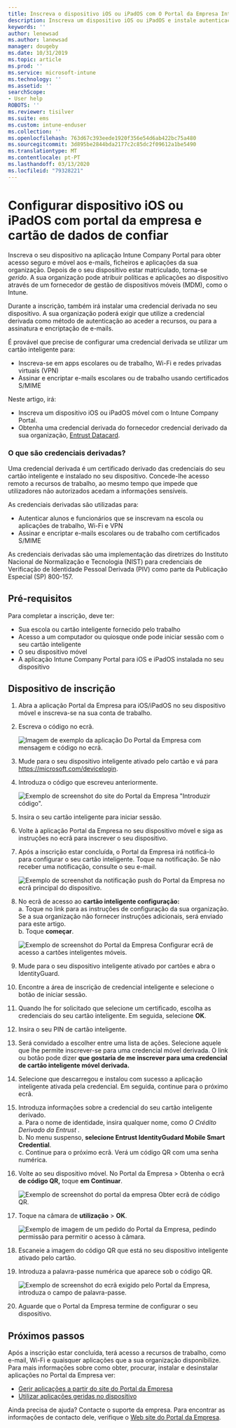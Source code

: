 ```yaml
---
title: Inscreva o dispositivo iOS ou iPadOS com O Portal da Empresa Intune e Confie o Cartão de Dados
description: Inscreva um dispositivo iOS ou iPadOS e instale autenticação credencial derivada com cartão de dados de confia.
keywords: ''
author: lenewsad
ms.author: lanewsad
manager: dougeby
ms.date: 10/31/2019
ms.topic: article
ms.prod: ''
ms.service: microsoft-intune
ms.technology: ''
ms.assetid: ''
searchScope:
- User help
ROBOTS: ''
ms.reviewer: tisilver
ms.suite: ems
ms.custom: intune-enduser
ms.collection: ''
ms.openlocfilehash: 763d67c393eede1920f356e54d6ab422bc75a480
ms.sourcegitcommit: 3d895be2844bda2177c2c85dc2f09612a1be5490
ms.translationtype: MT
ms.contentlocale: pt-PT
ms.lasthandoff: 03/13/2020
ms.locfileid: "79328221"
---
```

# <a name="set-up-ios-or-ipados-device-with-company-portal-and-entrust-datacard"></a>Configurar dispositivo iOS ou iPadOS com portal da empresa e cartão de dados de confiar

Inscreva o seu dispositivo na aplicação Intune Company Portal para obter acesso seguro e móvel aos e-mails, ficheiros e aplicações da sua organização. Depois de o seu dispositivo estar matriculado, torna-se *gerido*. A sua organização pode atribuir políticas e aplicações ao dispositivo através de um fornecedor de gestão de dispositivos móveis (MDM), como o Intune.  

Durante a inscrição, também irá instalar uma credencial derivada no seu dispositivo. A sua organização poderá exigir que utilize a credencial derivada como método de autenticação ao aceder a recursos, ou para a assinatura e encriptação de e-mails. 

É provável que precise de configurar uma credencial derivada se utilizar um cartão inteligente para:  

* Inscreva-se em apps escolares ou de trabalho, Wi-Fi e redes privadas virtuais (VPN)
* Assinar e encriptar e-mails escolares ou de trabalho usando certificados S/MIME  

Neste artigo, irá:  

   * Inscreva um dispositivo iOS ou iPadOS móvel com o Intune Company Portal.  
   * Obtenha uma credencial derivada do fornecedor credencial derivado da sua organização, [Entrust Datacard](https://www.entrustdatacard.com/).  

### <a name="what-are-derived-credentials"></a>O que são credenciais derivadas?  
Uma credencial derivada é um certificado derivado das credenciais do seu cartão inteligente e instalado no seu dispositivo. Concede-lhe acesso remoto a recursos de trabalho, ao mesmo tempo que impede que utilizadores não autorizados acedam a informações sensíveis.  

As credenciais derivadas são utilizadas para: 
* Autenticar alunos e funcionários que se inscrevam na escola ou aplicações de trabalho, Wi-Fi e VPN
* Assinar e encriptar e-mails escolares ou de trabalho com certificados S/MIME

As credenciais derivadas são uma implementação das diretrizes do Instituto Nacional de Normalização e Tecnologia (NIST) para credenciais de Verificação de Identidade Pessoal Derivada (PIV) como parte da Publicação Especial (SP) 800-157.  

## <a name="prerequisites"></a>Pré-requisitos

 Para completar a inscrição, deve ter:

* Sua escola ou cartão inteligente fornecido pelo trabalho
* Acesso a um computador ou quiosque onde pode iniciar sessão com o seu cartão inteligente
* O seu dispositivo móvel
* A aplicação Intune Company Portal para iOS e iPadOS instalada no seu dispositivo  


## <a name="enroll-device"></a>Dispositivo de inscrição  
1. Abra a aplicação Portal da Empresa para iOS/iPadOS no seu dispositivo móvel e inscreva-se na sua conta de trabalho.  

2. Escreva o código no ecrã.  

    ![Imagem de exemplo da aplicação Do Portal da Empresa com mensagem e código no ecrã.](./media/copy-code-intercede.png)   

3. Mude para o seu dispositivo inteligente ativado pelo cartão e vá para https://microsoft.com/devicelogin. 
4. Introduza o código que escreveu anteriormente.  

    ![Exemplo de screenshot do site do Portal da Empresa "Introduzir código".](./media/enter-code-intercede.png)   

5. Insira o seu cartão inteligente para iniciar sessão.   
6. Volte à aplicação Portal da Empresa no seu dispositivo móvel e siga as instruções no ecrã para inscrever o seu dispositivo.  
7. Após a inscrição estar concluída, o Portal da Empresa irá notificá-lo para configurar o seu cartão inteligente. Toque na notificação. Se não receber uma notificação, consulte o seu e-mail.   

    ![Exemplo de screenshot da notificação push do Portal da Empresa no ecrã principal do dispositivo.](./media/action-required-in-app-intercede.png)  

8. No ecrã de acesso ao **cartão inteligente configuração:**   
    a. Toque no link para as instruções de configuração da sua organização. Se a sua organização não fornecer instruções adicionais, será enviado para este artigo.  
    b. Toque **começar**.  

    ![Exemplo de screenshot do Portal da Empresa Configurar ecrã de acesso a cartões inteligentes móveis.](./media/smart-card-info-intercede.png)

9. Mude para o seu dispositivo inteligente ativado por cartões e abra o IdentityGuard. 
10. Encontre a área de inscrição de credencial inteligente e selecione o botão de iniciar sessão.  
11. Quando lhe for solicitado que selecione um certificado, escolha as credenciais do seu cartão inteligente. Em seguida, selecione **OK**. 
12. Insira o seu PIN de cartão inteligente.  
13. Será convidado a escolher entre uma lista de ações. Selecione aquele que lhe permite inscrever-se para uma credencial móvel derivada. O link ou botão pode dizer **que gostaria de me inscrever para uma credencial de cartão inteligente móvel derivada.**  
14. Selecione que descarregou e instalou com sucesso a aplicação inteligente ativada pela credencial. Em seguida, continue para o próximo ecrã.   
15. Introduza informações sobre a credencial do seu cartão inteligente derivado.  
    a. Para o nome de identidade, insira qualquer nome, como *O Crédito Derivado da Entrust .*  
    b. No menu suspenso, **selecione Entrust IdentityGudard Mobile Smart Credential**.  
    c. Continue para o próximo ecrã. Verá um código QR com uma senha numérica.  

16. Volte ao seu dispositivo móvel. No Portal da Empresa > Obtenha o ecrã **de código QR,** toque **em Continuar**. 

    ![Exemplo de screenshot do portal da empresa Obter ecrã de código QR.](./media/get-qr-code-intercede.png)  
17. Toque na câmara de **utilização** > **OK**.  

    ![Exemplo de imagem de um pedido do Portal da Empresa, pedindo permissão para permitir o acesso à câmara.](./media/allow-cp-camera-access-intercede.png)  
18. Escaneie a imagem do código QR que está no seu dispositivo inteligente ativado pelo cartão.  
19. Introduza a palavra-passe numérica que aparece sob o código QR.  

    ![Exemplo de screenshot do ecrã exigido pelo Portal da Empresa, introduza o campo de palavra-passe.](./media/enter-password-derived-credentials.png)   

20. Aguarde que o Portal da Empresa termine de configurar o seu dispositivo.  


## <a name="next-steps"></a>Próximos passos  
Após a inscrição estar concluída, terá acesso a recursos de trabalho, como e-mail, Wi-Fi e quaisquer aplicações que a sua organização disponibilize. Para mais informações sobre como obter, procurar, instalar e desinstalar aplicações no Portal da Empresa ver:

* [Gerir aplicações a partir do site do Portal da Empresa](manage-apps-cpweb.md)  
* [Utilizar aplicações geridas no dispositivo](use-managed-apps-on-your-device-ios.md)  

Ainda precisa de ajuda? Contacte o suporte da empresa. Para encontrar as informações de contacto dele, verifique o [Web site do Portal da Empresa](https://go.microsoft.com/fwlink/?linkid=2010980).  

